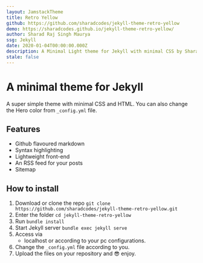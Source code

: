 ```yaml
---
layout: JamstackTheme
title: Retro Yellow
github: https://github.com/sharadcodes/jekyll-theme-retro-yellow
demo: https://sharadcodes.github.io/jekyll-theme-retro-yellow/
author: Sharad Raj Singh Maurya
ssg: Jekyll
date: 2020-01-04T00:00:00.000Z
description: A Minimal Light theme for Jekyll with minimal CSS by Sharad Raj Singh Maurya
stale: false
---
```


# A minimal theme for Jekyll

A super simple theme with minimal CSS and HTML. You can also change the Hero color from `_config.yml` file.

## Features

- Github flavoured markdown
- Syntax highlighting
- Lightweight front-end
- An RSS feed for your posts
- Sitemap

## How to install

1. Download or clone the repo
   `git clone https://github.com/sharadcodes/jekyll-theme-retro-yellow.git`
2. Enter the folder
   `cd jekyll-theme-retro-yellow`
3. Run
   `bundle install`
4. Start Jekyll server
   `bundle exec jekyll serve`
5. Access via
   - localhost or according to your pc configurations.
6. Change the `_config.yml` file according to you.
7. Upload the files on your repository and :sunglasses: enjoy.
